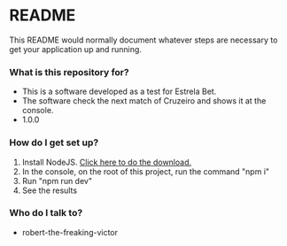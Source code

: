 # README #

This README would normally document whatever steps are necessary to get your application up and running.

### What is this repository for? ###

* This is a software developed as a test for Estrela Bet.
* The software check the next match of Cruzeiro and shows it at the console.
* 1.0.0

### How do I get set up? ###

1. Install NodeJS. [ Click here to do the download. ](https://nodejs.org/en/download/)
2. In the console, on the root of this project, run the command "npm i"
3. Run "npm run dev"
4. See the results

### Who do I talk to? ###

* robert-the-freaking-victor